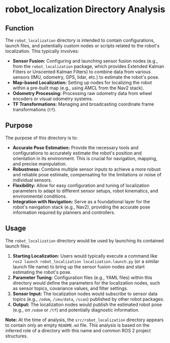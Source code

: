 # robot_localization Directory Analysis

## Function

The `robot_localization` directory is intended to contain configurations, launch files, and potentially custom nodes or scripts related to the robot's localization. This typically involves:

*   **Sensor Fusion:** Configuring and launching sensor fusion nodes (e.g., from the `robot_localization` package, which provides Extended Kalman Filters or Unscented Kalman Filters) to combine data from various sensors (IMU, odometry, GPS, lidar, etc.) to estimate the robot's pose.
*   **Map-based Localization:** Setting up nodes for localizing the robot within a pre-built map (e.g., using AMCL from the Nav2 stack).
*   **Odometry Processing:** Processing raw odometry data from wheel encoders or visual odometry systems.
*   **TF Transformations:** Managing and broadcasting coordinate frame transformations (`tf`).

## Purpose

The purpose of this directory is to:

*   **Accurate Pose Estimation:** Provide the necessary tools and configurations to accurately estimate the robot's position and orientation in its environment. This is crucial for navigation, mapping, and precise manipulation.
*   **Robustness:** Combine multiple sensor inputs to achieve a more robust and reliable pose estimate, compensating for the limitations or noise of individual sensors.
*   **Flexibility:** Allow for easy configuration and tuning of localization parameters to adapt to different sensor setups, robot kinematics, and environmental conditions.
*   **Integration with Navigation:** Serve as a foundational layer for the robot's navigation stack (e.g., Nav2), providing the accurate pose information required by planners and controllers.

## Usage

The `robot_localization` directory would be used by launching its contained launch files.

1.  **Starting Localization:** Users would typically execute a command like `ros2 launch robot_localization localization.launch.py` (or a similar launch file name) to bring up the sensor fusion nodes and start estimating the robot's pose.
2.  **Parameter Tuning:** Configuration files (e.g., YAML files) within this directory would define the parameters for the localization nodes, such as sensor topics, covariance values, and filter settings.
3.  **Sensor Input:** The localization nodes would subscribe to sensor data topics (e.g., `/odom`, `/imu/data`, `/scan`) published by other robot packages.
4.  **Output:** The localization nodes would publish the estimated robot pose (e.g., on `/odom` or `/tf`) and potentially diagnostic information.

**Note:** At the time of analysis, the `src/robot_localization` directory appears to contain only an empty `README.md` file. This analysis is based on the inferred role of a directory with this name and common ROS 2 project structures.
